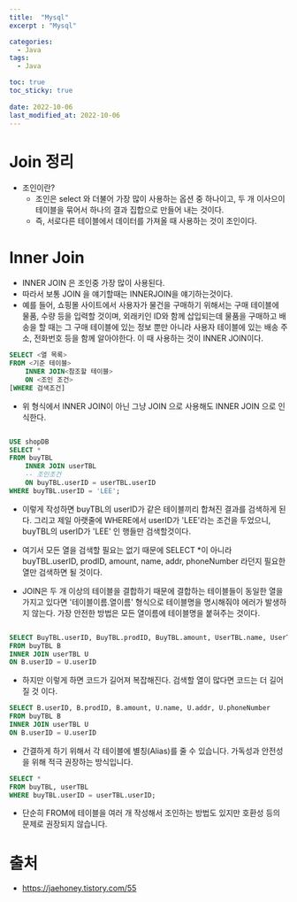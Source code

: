 ```yaml
---
title:  "Mysql"
excerpt : "Mysql"

categories:
  - Java
tags:
  - Java

toc: true
toc_sticky: true
 
date: 2022-10-06
last_modified_at: 2022-10-06
---
```


# Join 정리


- 조인이란? 
    - 조인은 select 와 더불어 가장 많이 사용하는 옵션 중 하나이고, 두 개 이사으이 테이블을 묶어서 하나의 결과 집합으로 만들어 내는 것이다.
    - 즉, 서로다른 테이블에서 데이터를 가져올 때 사용하는 것이 조인이다.

# Inner Join 

- INNER JOIN 은 조인중 가장 많이 사용된다.
- 따라서 보통 JOIN 을 얘기할때는 INNERJOIN을 얘기하는것이다.
- 예를 들어, 쇼핑몰 사이트에서 사용자가 물건을 구매하기 위해서는 구매 테이블에 물품, 수량 등을 입력할 것이며, 외래키인 ID와 함께 삽입되는데  물품을 구매하고 배송을 할 때는 그 구매 테이블에 있는 정보 뿐만 아니라 사용자 테이블에 있는 배송 주소, 전화번호 등을 함께 알아야한다. 이 때 사용하는 것이 INNER JOIN이다.

```SQL
SELECT <열 목록>
FROM <기준 테이블>
    INNER JOIN<참조할 테이블>
    ON <조인 조건>
[WHERE 검색조건]
```

- 위 형식에서 INNER JOIN이 아닌 그냥 JOIN 으로 사용해도 INNER JOIN 으로 인식한다.

```SQL

USE shopDB
SELECT *
FROM buyTBL
    INNER JOIN userTBL
    -- 조인조건
    ON buyTBL.userID = userTBL.userID
WHERE buyTBL.userID = 'LEE';

```

- 이렇게 작성하면 buyTBL의 userID가 같은 테이블끼리 합쳐진 결과를 검색하게 된다. 그리고 제일 아랫줄에 WHERE에서 userID가 'LEE'라는 조건을 두었으니, buyTBL의 userID가 'LEE' 인 행들만 검색할것이다.

- 여기서 모든 열을 검색할 필요는 없기 때문에 SELECT *이 아니라 buyTBL.userID, prodID, amount, name, addr, phoneNumber 라던지 필요한 열만 검색하면 될 것이다.

- JOIN은 두 개 이상의 테이블을 결합하기 때문에 결합하는 테이블들이 동일한 열을 가지고 있다면 '테이블이름.열이름' 형식으로 테이블명을 명시해줘야 에러가 발생하지 않는다. 가장 안전한 방법은 모든 열이름에 테이블명을 붙혀주는 것이다.

```sql

SELECT BuyTBL.userID, BuyTBL.prodID, BuyTBL.amount, UserTBL.name, UserTBL.addr, UserTBL.phoneNumber
FROM buyTBL B
INNER JOIN userTBL U
ON B.userID = U.userID

```

- 하지만 이렇게 하면 코드가 길어져 복잡해진다. 검색할 열이 많다면 코드는 더 길어질 것 이다.


```sql
SELECT B.userID, B.prodID, B.amount, U.name, U.addr, U.phoneNumber
FROM buyTBL B
INNER JOIN userTBL U
ON B.userID = U.userID
```

- 간결하게 하기 위해서 각 테이블에 별칭(Alias)를 줄 수 있습니다. 가독성과 안전성을 위해 적극 권장하는 방식입니다.

```sql
SELECT *
FROM buyTBL, userTBL
WHERE buyTBL.userID = userTBL.userID;
```

- 단순히 FROM에 테이블을 여러 개 작성해서 조인하는 방법도 있지만 호환성 등의 문제로 권장되지 않습니다.

# 출처
- https://jaehoney.tistory.com/55







